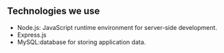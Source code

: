 ## Technologies we use
*   Node.js: JavaScript runtime environment for server-side development.
*   Express.js
*   MySQL:database for storing application data.
